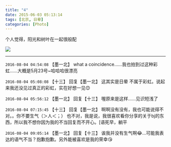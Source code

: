 ```yaml
---
title: "4"
date: 2015-06-03 05:13:14
tags: [北京, 日晕]
categories: [Photo]
---
```


<p>个人觉得，阳光和树叶在一起很般配</p>

![](https://imglf0.ph.126.net/I42Y-OPtksUp-H1myBb66g==/6608485995888237288.jpg)

---

`2016-08-04 04:54:08` 【墨一北】 what a coincidence……我也拍到过这种彩虹……大概是5月23号~哈哈哈很漂亮

`2016-08-04 05:08:08` 【十三】 回复【墨一北】 这其实是日晕 不属于彩虹。说起来我还没见过真正的彩虹，实在好想一见😊

`2016-08-04 05:56:12` 【墨一北】 回复【十三】 喔原来是这样……见识短浅了

`2016-08-04 07:15:45` 【十三】 回复【墨一北】 啊啊没有没有，我也可能说得不对。。你不要生气（＞人＜；） 也不对，我是说，我很喜欢看你分享的关于bj的东西，所以我不想你因为我的不当回复而不开心。[语死早，躺平

`2016-08-04 09:05:14` 【墨一北】 回复【十三】 诶我并没有生气啊😂…可能我表达的语气不当？抱歉抱歉。另外能被喜欢是我的荣幸😘
